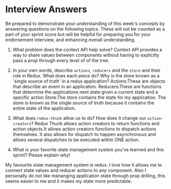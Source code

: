 # Interview Answers

Be prepared to demonstrate your understanding of this week's concepts by answering questions on the following topics. These will not be counted as a part of your sprint score but will be helpful for preparing you for your endorsement interview, and enhancing overall understanding.

1. What problem does the context API help solve?
   Context API provides a way to share values between components without having to explicitly pass a prop through every level of of the tree.
2. In your own words, describe `actions`, `reducers` and the `store` and their role in Redux. What does each piece do? Why is the store known as a 'single source of truth' in a redux application?
   Actions:These are objects that describe an event in an application.
   Reducers:These are functions that determine the applications next state given a current state and a specific action
   Store:The store contains the state for my application.
   The store is known as the single source of truth because it contains the entire state of the application.
3. What does `redux-thunk` allow us to do? How does it change our `action-creators`?
   Redux Thunk allows action creators to return functions and action objects.It allows action creators functions to dispatch actions themselves.
   It also allows for dispatch to happen asynchronous and allows several dispatches to be executed within ONE action.

4. What is your favorite state management system you've learned and this sprint? Please explain why!

My favourite state management system is redux. I love how it allows me to connect state values and reducer actions to any component. Also I personally do not like mananging application state through prop drilling, this seems easier to me and it makes my state more predictable.
